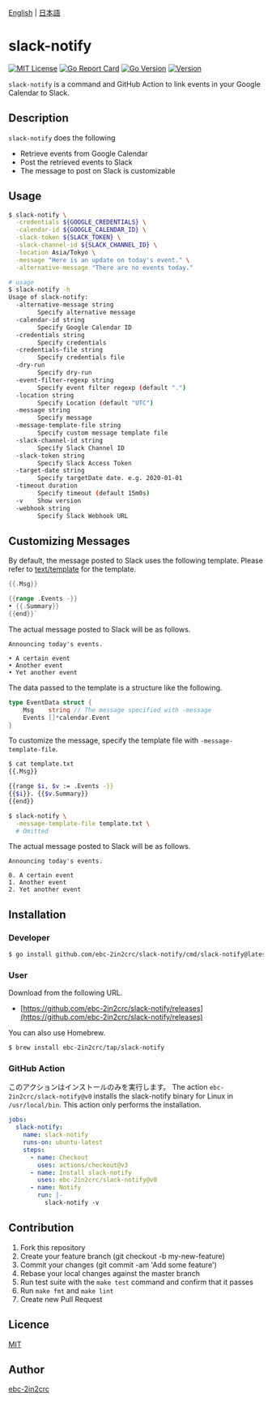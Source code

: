 [English](README.md) | [日本語](README_ja.md)

# slack-notify

[![MIT License](http://img.shields.io/badge/license-MIT-blue.svg?style=flat)](LICENSE)
[![Go Report Card](https://goreportcard.com/badge/github.com/ebc-2in2crc/slack-notify)](https://goreportcard.com/report/github.com/ebc-2in2crc/slack-notify)
[![Go Version](https://img.shields.io/github/go-mod/go-version/ebc-2in2crc/slack-notify)](https://img.shields.io/github/go-mod/go-version/ebc-2in2crc/slack-notify)
[![Version](https://img.shields.io/github/release/ebc-2in2crc/slack-notify.svg?label=version)](https://img.shields.io/github/release/ebc-2in2crc/slack-notify.svg?label=version)

`slack-notify` is a command and GitHub Action to link events in your Google Calendar to Slack.

## Description

`slack-notify` does the following

- Retrieve events from Google Calendar
- Post the retrieved events to Slack
- The message to post on Slack is customizable

## Usage

```bash
$ slack-notify \
  -credentials ${GOOGLE_CREDENTIALS} \
  -calendar-id ${GOOGLE_CALENDAR_ID} \
  -slack-token ${SLACK_TOKEN} \
  -slack-channel-id ${SLACK_CHANNEL_ID} \
  -location Asia/Tokyo \
  -message "Here is an update on today's event." \
  -alternative-message "There are no events today."

# usage
$ slack-notify -h
Usage of slack-notify:
  -alternative-message string
    	Specify alternative message
  -calendar-id string
    	Specify Google Calendar ID
  -credentials string
    	Specify credentials
  -credentials-file string
    	Specify credentials file
  -dry-run
    	Specify dry-run
  -event-filter-regexp string
    	Specify event filter regexp (default ".")
  -location string
    	Specify Location (default "UTC")
  -message string
    	Specify message
  -message-template-file string
        Specify custom message template file
  -slack-channel-id string
    	Specify Slack Channel ID
  -slack-token string
    	Specify Slack Access Token
  -target-date string
    	Specify targetDate date. e.g. 2020-01-01
  -timeout duration
    	Specify timeout (default 15m0s)
  -v	Show version
  -webhook string
        Specify Slack Webhook URL
```

## Customizing Messages

By default, the message posted to Slack uses the following template.
Please refer to [text/template](https://golang.org/pkg/text/template/) for the template.

```go
{{.Msg}}

{{range .Events -}}
• {{.Summary}}
{{end}}`
```

The actual message posted to Slack will be as follows.

```text
Announcing today's events.

• A certain event
• Another event
• Yet another event
```

The data passed to the template is a structure like the following.

```go
type EventData struct {
    Msg    string // The message specified with -message
    Events []*calendar.Event
}
```

To customize the message, specify the template file with `-message-template-file`.

```bash
$ cat template.txt
{{.Msg}}

{{range $i, $v := .Events -}}
{{$i}}. {{$v.Summary}}
{{end}}

$ slack-notify \
  -message-template-file template.txt \
  # Omitted
```

The actual message posted to Slack will be as follows.

```text
Announcing today's events.

0. A certain event
1. Another event
2. Yet another event
```

## Installation

### Developer

```bash
$ go install github.com/ebc-2in2crc/slack-notify/cmd/slack-notify@latest
```

### User

Download from the following URL.

- [https://github.com/ebc-2in2crc/slack-notify/releases](https://github.com/ebc-2in2crc/slack-notify/releases)


You can also use Homebrew.

```bash
$ brew install ebc-2in2crc/tap/slack-notify
```

### GitHub Action

このアクションはインストールのみを実行します。
The action `ebc-2in2crc/slack-notify@v0` installs the slack-notify binary for Linux in `/usr/local/bin`.
This action only performs the installation.

```yaml
jobs:
  slack-notify:
    name: slack-notify
    runs-on: ubuntu-latest
    steps:
      - name: Checkout
        uses: actions/checkout@v3
      - name: Install slack-notify
        uses: ebc-2in2crc/slack-notify@v0
      - name: Notify
        run: |-
          slack-notify -v
```

## Contribution

1. Fork this repository
2. Create your feature branch (git checkout -b my-new-feature)
3. Commit your changes (git commit -am 'Add some feature')
4. Rebase your local changes against the master branch
5. Run test suite with the `make test` command and confirm that it passes
6. Run `make fmt` and `make lint`
7. Create new Pull Request

## Licence

[MIT](https://github.com/ebc-2in2crc/slack-notify/blob/master/LICENSE)

## Author

[ebc-2in2crc](https://github.com/ebc-2in2crc)
